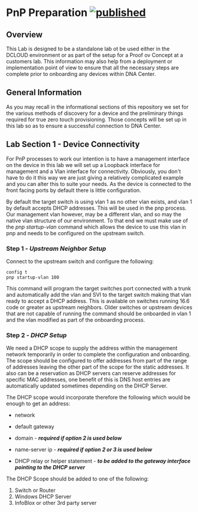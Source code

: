 # PnP Preparation [![published](https://static.production.devnetcloud.com/codeexchange/assets/images/devnet-published.svg)](https://developer.cisco.com/codeexchange/github/repo/kebaldwi/DNAC-TEMPLATES)
## Overview
This Lab is designed to be a standalone lab ot be used either in the DCLOUD environment or as part of the setup for a Proof ov Concept at a customers lab. This information may also help from a deployment or implementation point of view to ensure that all the necessary steps are complete prior to onboarding any devices within DNA Center.

## General Information
As you may recall in the informational sections of this repository we set for the various methods of discovery for a device and the preliminary things required for true zero touch provisioning. Those concepts will be set up in this lab so as to ensure a successful connection to DNA Center.

## Lab Section 1 - Device Connectivity
For PnP processes to work our intention is to have a management interface on the device in this lab we will set up a Loopback interface for management and a Vlan interface for connectivity. Obviously, you don't have to do it this way we are just giving a relatively complicated example and you can alter this to suite your needs. As the device is connected to the front facing ports by default there is little configuration. 

By default the target switch is using vlan 1 as no other vlan exists, and vlan 1 by default accepts DHCP addresses. This will be used in the pnp process. Our management vlan however, may be a different vlan, and so may the native vlan structure of our environment. To that end we must make use of the *pnp startup-vlan* command which allows the device to use this vlan in pnp and needs to be configured on the upstream switch.

### Step 1 - ***Upstream Neighbor Setup***
Connect to the upstream switch and configure the following:
```
config t
pnp startup-vlan 100
```

This command will program the target switches port connected with a trunk and automatically add the vlan and SVI to the target switch making that vlan ready to accept a DHCP address. This is available on switches running 16.6 code or greater as upstream neighbors. Older switches or upstream devices that are not capable of running the command should be onboarded in vlan 1 and the vlan modified as part of the onboarding process.

### Step 2 - ***DHCP Setup***
We need a DHCP scope to supply the address within the management network temporarily in order to complete the configuration and onboarding. The scope should be configured to offer addresses from part of the range of addresses leaving the other part of the scope for the static addresses. It also can be a reservation as DHCP servers can reserve addresses for specific MAC addresses, one benefit of this is DNS host entries are automatically updated sometimes depending on the DHCP Server.

The DHCP scope would incorporate therefore the following which would be enough to get an address:

* network
* default gateway
* domain - ***required if option 2 is used below***
* name-server ip - ***required if option 2 or 3 is used below***

* DHCP relay or helper statement - ***to be added to the gateway interface pointing to the DHCP server***

The DHCP Scope should be added to one of the following:

1. Switch or Router
2. Windows DHCP Server
3. InfoBlox or other 3rd party server




